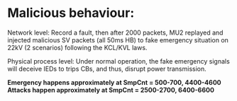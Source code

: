 # Malicious behaviour:

Network level: Record a fault, then after 2000 packets, MU2 replayed and injected malicious SV packets (all 50ms HB) to fake emergency situation on 22kV (2 scenarios) following the KCL/KVL laws.

Physical process level: Under normal operation, the fake emergency signals will deceive IEDs to trips CBs, and thus, disrupt power transmission.

**Emergency happens approximately at SmpCnt = 500-700, 4400-4600**
**Attacks happen approximately at SmpCnt = 2500-2700, 6400-6600**